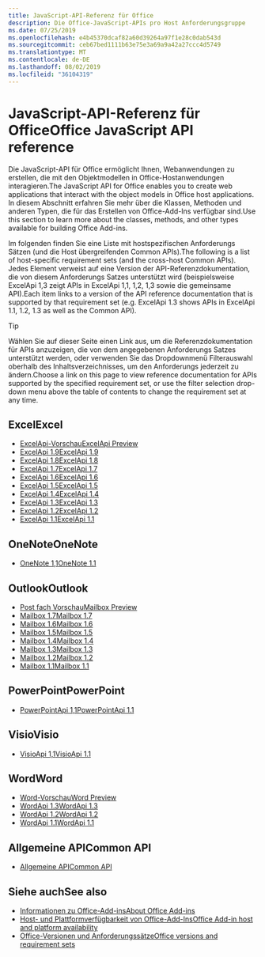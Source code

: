 ```yaml
---
title: JavaScript-API-Referenz für Office
description: Die Office-JavaScript-APIs pro Host Anforderungsgruppe
ms.date: 07/25/2019
ms.openlocfilehash: e4b45370dcaf82a60d39264a97f1e28c0dab543d
ms.sourcegitcommit: ceb67bed1111b63e75e3a69a9a42a27ccc4d5749
ms.translationtype: MT
ms.contentlocale: de-DE
ms.lasthandoff: 08/02/2019
ms.locfileid: "36104319"
---
```

# <a name="office-javascript-api-reference"></a><span data-ttu-id="a59f5-103">JavaScript-API-Referenz für Office</span><span class="sxs-lookup"><span data-stu-id="a59f5-103">Office JavaScript API reference</span></span>

<span data-ttu-id="a59f5-104">Die JavaScript-API für Office ermöglicht Ihnen, Webanwendungen zu erstellen, die mit den Objektmodellen in Office-Hostanwendungen interagieren.</span><span class="sxs-lookup"><span data-stu-id="a59f5-104">The JavaScript API for Office enables you to create web applications that interact with the object models in Office host applications.</span></span> <span data-ttu-id="a59f5-105">In diesem Abschnitt erfahren Sie mehr über die Klassen, Methoden und anderen Typen, die für das Erstellen von Office-Add-Ins verfügbar sind.</span><span class="sxs-lookup"><span data-stu-id="a59f5-105">Use this section to learn more about the classes, methods, and other types available for building Office Add-ins.</span></span>

<span data-ttu-id="a59f5-106">Im folgenden finden Sie eine Liste mit hostspezifischen Anforderungs Sätzen (und die Host übergreifenden Common APIs).</span><span class="sxs-lookup"><span data-stu-id="a59f5-106">The following is a list of host-specific requirement sets (and the cross-host Common APIs).</span></span> <span data-ttu-id="a59f5-107">Jedes Element verweist auf eine Version der API-Referenzdokumentation, die von diesem Anforderungs Satzes unterstützt wird (beispielsweise ExcelApi 1,3 zeigt APIs in ExcelApi 1,1, 1,2, 1,3 sowie die gemeinsame API).</span><span class="sxs-lookup"><span data-stu-id="a59f5-107">Each item links to a version of the API reference documentation that is supported by that requirement set (e.g. ExcelApi 1.3 shows APIs in ExcelApi 1.1, 1.2, 1.3 as well as the Common API).</span></span>

> [!TIP]
> <span data-ttu-id="a59f5-108">Wählen Sie auf dieser Seite einen Link aus, um die Referenzdokumentation für APIs anzuzeigen, die von dem angegebenen Anforderungs Satzes unterstützt werden, oder verwenden Sie das Dropdownmenü Filterauswahl oberhalb des Inhaltsverzeichnisses, um den Anforderungs jederzeit zu ändern.</span><span class="sxs-lookup"><span data-stu-id="a59f5-108">Choose a link on this page to view reference documentation for APIs supported by the specified requirement set, or use the filter selection drop-down menu above the table of contents to change the requirement set at any time.</span></span>

## <a name="excel"></a><span data-ttu-id="a59f5-109">Excel</span><span class="sxs-lookup"><span data-stu-id="a59f5-109">Excel</span></span>

- [<span data-ttu-id="a59f5-110">ExcelApi-Vorschau</span><span class="sxs-lookup"><span data-stu-id="a59f5-110">ExcelApi Preview</span></span>](/javascript/api/excel?view=excel-js-preview)
- [<span data-ttu-id="a59f5-111">ExcelApi 1.9</span><span class="sxs-lookup"><span data-stu-id="a59f5-111">ExcelApi 1.9</span></span>](/javascript/api/excel?view=excel-js-1.9)
- [<span data-ttu-id="a59f5-112">ExcelApi 1.8</span><span class="sxs-lookup"><span data-stu-id="a59f5-112">ExcelApi 1.8</span></span>](/javascript/api/excel?view=excel-js-1.8)
- [<span data-ttu-id="a59f5-113">ExcelApi 1.7</span><span class="sxs-lookup"><span data-stu-id="a59f5-113">ExcelApi 1.7</span></span>](/javascript/api/excel?view=excel-js-1.7)
- [<span data-ttu-id="a59f5-114">ExcelApi 1.6</span><span class="sxs-lookup"><span data-stu-id="a59f5-114">ExcelApi 1.6</span></span>](/javascript/api/excel?view=excel-js-1.6)
- [<span data-ttu-id="a59f5-115">ExcelApi 1.5</span><span class="sxs-lookup"><span data-stu-id="a59f5-115">ExcelApi 1.5</span></span>](/javascript/api/excel?view=excel-js-1.5)
- [<span data-ttu-id="a59f5-116">ExcelApi 1.4</span><span class="sxs-lookup"><span data-stu-id="a59f5-116">ExcelApi 1.4</span></span>](/javascript/api/excel?view=excel-js-1.4)
- [<span data-ttu-id="a59f5-117">ExcelApi 1.3</span><span class="sxs-lookup"><span data-stu-id="a59f5-117">ExcelApi 1.3</span></span>](/javascript/api/excel?view=excel-js-1.3)
- [<span data-ttu-id="a59f5-118">ExcelApi 1.2</span><span class="sxs-lookup"><span data-stu-id="a59f5-118">ExcelApi 1.2</span></span>](/javascript/api/excel?view=excel-js-1.2)
- [<span data-ttu-id="a59f5-119">ExcelApi 1.1</span><span class="sxs-lookup"><span data-stu-id="a59f5-119">ExcelApi 1.1</span></span>](/javascript/api/excel?view=excel-js-1.1)

## <a name="onenote"></a><span data-ttu-id="a59f5-120">OneNote</span><span class="sxs-lookup"><span data-stu-id="a59f5-120">OneNote</span></span>

- [<span data-ttu-id="a59f5-121">OneNote 1,1</span><span class="sxs-lookup"><span data-stu-id="a59f5-121">OneNote 1.1</span></span>](/javascript/api/onenote?view=onenote-js-1.1)

## <a name="outlook"></a><span data-ttu-id="a59f5-122">Outlook</span><span class="sxs-lookup"><span data-stu-id="a59f5-122">Outlook</span></span>

- [<span data-ttu-id="a59f5-123">Post fach Vorschau</span><span class="sxs-lookup"><span data-stu-id="a59f5-123">Mailbox Preview</span></span>](/javascript/api/outlook?view=outlook-js-preview)
- [<span data-ttu-id="a59f5-124">Mailbox 1.7</span><span class="sxs-lookup"><span data-stu-id="a59f5-124">Mailbox 1.7</span></span>](/javascript/api/outlook?view=outlook-js-1.7)
- [<span data-ttu-id="a59f5-125">Mailbox 1.6</span><span class="sxs-lookup"><span data-stu-id="a59f5-125">Mailbox 1.6</span></span>](/javascript/api/outlook?view=outlook-js-1.6)
- [<span data-ttu-id="a59f5-126">Mailbox 1.5</span><span class="sxs-lookup"><span data-stu-id="a59f5-126">Mailbox 1.5</span></span>](/javascript/api/outlook?view=outlook-js-1.5)
- [<span data-ttu-id="a59f5-127">Mailbox 1.4</span><span class="sxs-lookup"><span data-stu-id="a59f5-127">Mailbox 1.4</span></span>](/javascript/api/outlook?view=outlook-js-1.4)
- [<span data-ttu-id="a59f5-128">Mailbox 1.3</span><span class="sxs-lookup"><span data-stu-id="a59f5-128">Mailbox 1.3</span></span>](/javascript/api/outlook?view=outlook-js-1.3)
- [<span data-ttu-id="a59f5-129">Mailbox 1.2</span><span class="sxs-lookup"><span data-stu-id="a59f5-129">Mailbox 1.2</span></span>](/javascript/api/outlook?view=outlook-js-1.2)
- [<span data-ttu-id="a59f5-130">Mailbox 1.1</span><span class="sxs-lookup"><span data-stu-id="a59f5-130">Mailbox 1.1</span></span>](/javascript/api/outlook?view=outlook-js-1.1)

## <a name="powerpoint"></a><span data-ttu-id="a59f5-131">PowerPoint</span><span class="sxs-lookup"><span data-stu-id="a59f5-131">PowerPoint</span></span>

- [<span data-ttu-id="a59f5-132">PowerPointApi 1,1</span><span class="sxs-lookup"><span data-stu-id="a59f5-132">PowerPointApi 1.1</span></span>](/javascript/api/powerpoint?view=powerpoint-js-1.1)

## <a name="visio"></a><span data-ttu-id="a59f5-133">Visio</span><span class="sxs-lookup"><span data-stu-id="a59f5-133">Visio</span></span>

- [<span data-ttu-id="a59f5-134">VisioApi 1,1</span><span class="sxs-lookup"><span data-stu-id="a59f5-134">VisioApi 1.1</span></span>](/javascript/api/visio?view=visio-js-1.1)

## <a name="word"></a><span data-ttu-id="a59f5-135">Word</span><span class="sxs-lookup"><span data-stu-id="a59f5-135">Word</span></span>

- [<span data-ttu-id="a59f5-136">Word-Vorschau</span><span class="sxs-lookup"><span data-stu-id="a59f5-136">Word Preview</span></span>](/javascript/api/word?view=word-js-preview)
- [<span data-ttu-id="a59f5-137">WordApi 1.3</span><span class="sxs-lookup"><span data-stu-id="a59f5-137">WordApi 1.3</span></span>](/javascript/api/word?view=word-js-1.3)
- [<span data-ttu-id="a59f5-138">WordApi 1.2</span><span class="sxs-lookup"><span data-stu-id="a59f5-138">WordApi 1.2</span></span>](/javascript/api/word?view=word-js-1.2)
- [<span data-ttu-id="a59f5-139">WordApi 1.1</span><span class="sxs-lookup"><span data-stu-id="a59f5-139">WordApi 1.1</span></span>](/javascript/api/word?view=word-js-1.1)

## <a name="common-api"></a><span data-ttu-id="a59f5-140">Allgemeine API</span><span class="sxs-lookup"><span data-stu-id="a59f5-140">Common API</span></span>

- [<span data-ttu-id="a59f5-141">Allgemeine API</span><span class="sxs-lookup"><span data-stu-id="a59f5-141">Common API</span></span>](/javascript/api/office?view=common-js)

## <a name="see-also"></a><span data-ttu-id="a59f5-142">Siehe auch</span><span class="sxs-lookup"><span data-stu-id="a59f5-142">See also</span></span>

- [<span data-ttu-id="a59f5-143">Informationen zu Office-Add-ins</span><span class="sxs-lookup"><span data-stu-id="a59f5-143">About Office Add-ins</span></span>](/office/dev/add-ins/overview)
- [<span data-ttu-id="a59f5-144">Host- und Plattformverfügbarkeit von Office-Add-Ins</span><span class="sxs-lookup"><span data-stu-id="a59f5-144">Office Add-in host and platform availability</span></span>](/office/dev/add-ins/overview/office-add-in-availability)
- [<span data-ttu-id="a59f5-145">Office-Versionen und Anforderungssätze</span><span class="sxs-lookup"><span data-stu-id="a59f5-145">Office versions and requirement sets</span></span>](/office/dev/add-ins/develop/office-versions-and-requirement-sets)
